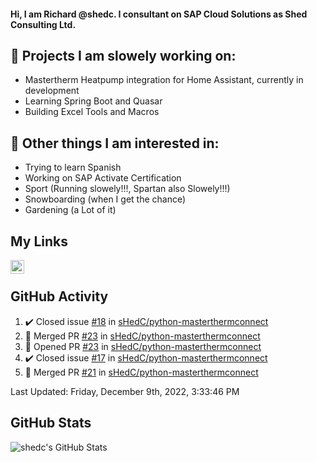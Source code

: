 #### Hi, I am Richard @shedc. I consultant on SAP Cloud Solutions as Shed Consulting Ltd.

## 👋 Projects I am slowely working on:
- Mastertherm Heatpump integration for Home Assistant, currently in development
- Learning Spring Boot and Quasar
- Building Excel Tools and Macros

## 👀 Other things I am interested in:
- Trying to learn Spanish
- Working on SAP Activate Certification
- Sport (Running slowely!!!, Spartan also Slowely!!!)
- Snowboarding (when I get the chance)
- Gardening (a Lot of it)

## My Links
[<img align="left" alt="shedc | LinkedIn" width="22px" src="https://cdn.jsdelivr.net/npm/simple-icons@v3/icons/linkedin.svg" />][linkedin]

<br/>

## GitHub Activity
<!--RECENT_ACTIVITY:start-->
1. ✔️ Closed issue [#18](https://github.com/sHedC/python-masterthermconnect/issues/18) in [sHedC/python-masterthermconnect](https://github.com/sHedC/python-masterthermconnect)
2. 🎉 Merged PR [#23](https://github.com/sHedC/python-masterthermconnect/pull/23) in [sHedC/python-masterthermconnect](https://github.com/sHedC/python-masterthermconnect)
3. 💪 Opened PR [#23](https://github.com/sHedC/python-masterthermconnect/pull/23) in [sHedC/python-masterthermconnect](https://github.com/sHedC/python-masterthermconnect)
4. ✔️ Closed issue [#17](https://github.com/sHedC/python-masterthermconnect/issues/17) in [sHedC/python-masterthermconnect](https://github.com/sHedC/python-masterthermconnect)
5. 🎉 Merged PR [#21](https://github.com/sHedC/python-masterthermconnect/pull/21) in [sHedC/python-masterthermconnect](https://github.com/sHedC/python-masterthermconnect)
<!--RECENT_ACTIVITY:end-->
<!--RECENT_ACTIVITY:last_update-->
Last Updated: Friday, December 9th, 2022, 3:33:46 PM
<!--RECENT_ACTIVITY:last_update_end-->

## GitHub Stats
<img align="left" alt="shedc's GitHub Stats" src="https://github-readme-stats.vercel.app/api?username=shedc&show_icons=true&hide_title=true" />

[linkedin]: https://www.linkedin.com/in/richard-holmes-3314251/
